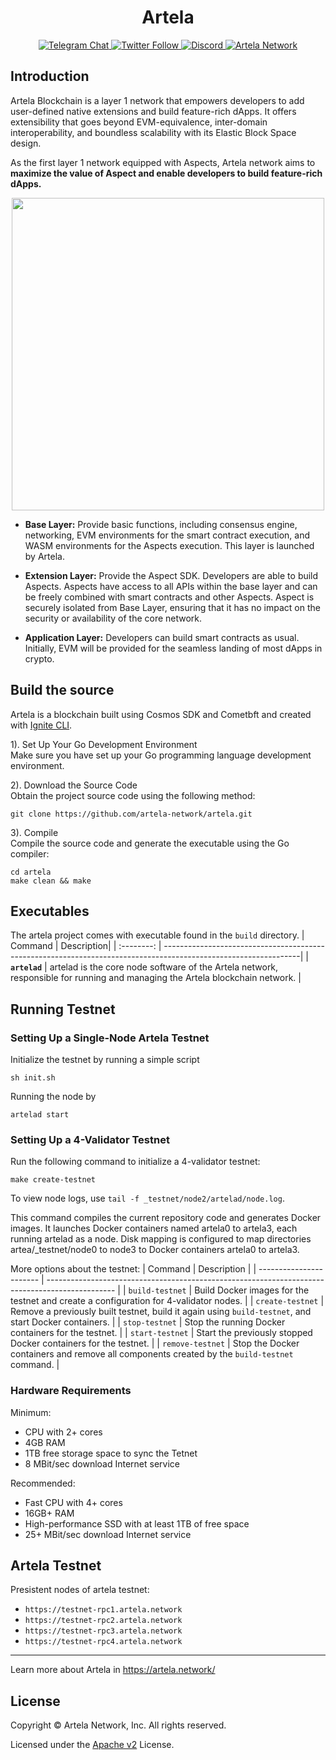<h1 align="center"> Artela </h1>

<div align="center">
  <a href="https://t.me/artela_official" target="_blank">
    <img alt="Telegram Chat" src="https://img.shields.io/badge/chat-telegram-blue?logo=telegram&chat">
  </a>
  <a href="https://twitter.com/Artela_Network" target="_blank">
    <img alt="Twitter Follow" src="https://img.shields.io/twitter/follow/Artela_Network">
  <a href="https://discord.gg/artela">
   <img src="https://img.shields.io/badge/chat-discord-green?logo=discord&chat" alt="Discord">
  </a>
  <a href="https://www.artela.network/">
   <img src="https://img.shields.io/badge/Artela%20Network-3282f8" alt="Artela Network">
  </a>
</div>

## Introduction


Artela Blockchain is a layer 1 network that empowers developers to add user-defined native extensions and build feature-rich dApps. It offers extensibility that goes beyond EVM-equivalence, inter-domain interoperability, and boundless scalability with its Elastic Block Space design.

As the first layer 1 network equipped with Aspects, Artela network aims to **maximize the value of Aspect and enable developers to build feature-rich dApps.**
<p align="center">
  <img src="https://docs.artela.network/assets/images/2-a4045260ad64e65eaa2af9fc50c06a4a.png" width="500" height="500">
</p>

* **Base Layer:** Provide basic functions, including consensus engine, networking, EVM environments for the smart contract execution, and WASM environments for the Aspects execution. This layer is launched by Artela.

* **Extension Layer:** Provide the Aspect SDK. Developers are able to build Aspects. Aspects have access to all APIs within the base layer and can be freely combined with smart contracts and other Aspects. Aspect is securely isolated from Base Layer, ensuring that it has no impact on the security or availability of the core network.

* **Application Layer:** Developers can build smart contracts as usual. Initially, EVM will be provided for the seamless landing of most dApps in crypto.


## Build the source
Artela is a blockchain built using Cosmos SDK and Cometbft and created with [Ignite CLI](https://ignite.com/cli).

1). Set Up Your Go Development Environment<br />
Make sure you have set up your Go programming language development environment.

2). Download the Source Code<br />
Obtain the project source code using the following method:

```
git clone https://github.com/artela-network/artela.git
```

3). Compile<br />
Compile the source code and generate the executable using the Go compiler:

```
cd artela
make clean && make
```

## Executables

The artela project comes with executable found in the `build` directory.
|  Command   | Description|
| :--------: | ----------------------------------------------------------------------------------------------------------------|
| **`artelad`** | artelad is the core node software of the Artela network, responsible for running and managing the Artela blockchain network. |

## Running Testnet

### Setting Up a Single-Node Artela Testnet

Initialize the testnet by running a simple script<br />

```
sh init.sh
```

Running the node by

```
artelad start
```

### Setting Up a 4-Validator Testnet

Run the following command to initialize a 4-validator testnet:

```
make create-testnet
```

To view node logs, use `tail -f _testnet/node2/artelad/node.log`.<br />

This command compiles the current repository code and generates Docker images. It launches Docker containers named artela0 to artela3, each running artelad as a node. Disk mapping is configured to map directories artea/_testnet/node0 to node3 to Docker containers artela0 to artela3. <br />

More options about the testnet:
| Command           | Description                                                                                     |
| ----------------------- | ----------------------------------------------------------------------------------------------- |
| <span style="white-space:nowrap">`build-testnet`</span> | Build Docker images for the testnet and create a configuration for 4-validator nodes.           |
| <span style="white-space:nowrap">`create-testnet`</span> | Remove a previously built testnet, build it again using `build-testnet`, and start Docker containers. |
| <span style="white-space:nowrap">`stop-testnet`</span> | Stop the running Docker containers for the testnet.                                             |
| <span style="white-space:nowrap">`start-testnet`</span> | Start the previously stopped Docker containers for the testnet.                                 |
| <span style="white-space:nowrap">`remove-testnet`</span> | Stop the Docker containers and remove all components created by the `build-testnet` command.    |

### Hardware Requirements

Minimum:

* CPU with 2+ cores
* 4GB RAM
* 1TB free storage space to sync the Tetnet
* 8 MBit/sec download Internet service

Recommended:

* Fast CPU with 4+ cores
* 16GB+ RAM
* High-performance SSD with at least 1TB of free space
* 25+ MBit/sec download Internet service

## Artela Testnet

Presistent nodes of artela testnet:

* `https://testnet-rpc1.artela.network`
* `https://testnet-rpc2.artela.network`
* `https://testnet-rpc3.artela.network`
* `https://testnet-rpc4.artela.network`

---
Learn more about Artela in <https://artela.network/>


## License
Copyright © Artela Network, Inc. All rights reserved.

Licensed under the [Apache v2](LICENSE) License.
